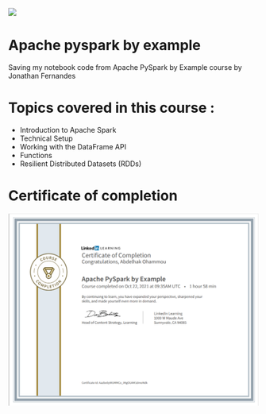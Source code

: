 ![](https://www.edureka.co/blog/wp-content/uploads/2018/07/PySpark-logo-1.jpeg)

# Apache pyspark by example
Saving my notebook code from Apache PySpark by Example course by Jonathan Fernandes


# Topics covered in this course :


* Introduction to Apache Spark
* Technical Setup
* Working with the DataFrame API
* Functions
* Resilient Distributed Datasets (RDDs)


# Certificate of completion
![](./14_Certificate/Certificate.PNG)


